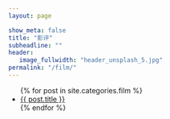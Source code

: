 ```yaml
---
layout: page

show_meta: false
title: "影评"
subheadline: ""
header:
   image_fullwidth: "header_unsplash_5.jpg"
permalink: "/film/"
---
```

<ul>
    {% for post in site.categories.film %}
    <li><a href="{{ site.url }}{{ site.baseurl }}{{ post.url }}">{{ post.title }}</a></li>
    {% endfor %}
</ul>